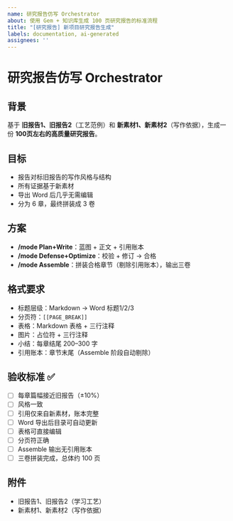 ```yaml
---
name: 研究报告仿写 Orchestrator
about: 使用 Gem + 知识库生成 100 页研究报告的标准流程
title: "[研究报告] 新项目研究报告生成"
labels: documentation, ai-generated
assignees: ''
---
```


# 研究报告仿写 Orchestrator

## 背景
基于 **旧报告1、旧报告2**（工艺范例）和 **新素材1、新素材2**（写作依据），生成一份 **100页左右的高质量研究报告**。

## 目标
- 报告对标旧报告的写作风格与结构  
- 所有证据基于新素材  
- 导出 Word 后几乎无需编辑  
- 分为 6 章，最终拼装成 3 卷  

## 方案
- **/mode Plan+Write**：蓝图 + 正文 + 引用账本  
- **/mode Defense+Optimize**：校验 + 修订 → 合格  
- **/mode Assemble**：拼装合格章节（剔除引用账本），输出三卷  

## 格式要求
- 标题层级：Markdown → Word 标题1/2/3  
- 分页符：`[[PAGE_BREAK]]`  
- 表格：Markdown 表格 + 三行注释  
- 图片：占位符 + 三行注释  
- 小结：每章结尾 200–300 字  
- 引用账本：章节末尾（Assemble 阶段自动剔除）  

## 验收标准 ✅
- [ ] 每章篇幅接近旧报告（±10%）  
- [ ] 风格一致  
- [ ] 引用仅来自新素材，账本完整  
- [ ] Word 导出后目录可自动更新  
- [ ] 表格可直接编辑  
- [ ] 分页符正确  
- [ ] Assemble 输出无引用账本  
- [ ] 三卷拼装完成，总体约 100 页  

## 附件
- 旧报告1、旧报告2（学习工艺）  
- 新素材1、新素材2（写作依据）
